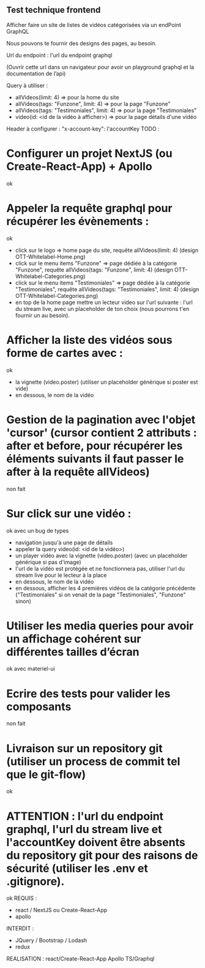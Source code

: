 ## Test technique frontend

Afficher faire un site de listes de vidéos catégorisées via un endPoint GraphQL

Nous pouvons te fournir des designs des pages, au besoin.

Url du endpoint : l'url du endpoint graphql

(Ouvrir cette url dans un navigateur pour avoir un playground graphql et la documentation de l’api)

Query à utiliser :

- allVideos(limit: 4) => pour la home du site
- allVideos(tags: "Funzone", limit: 4) => pour la page "Funzone"
- allVideos(tags: "Testimoniales", limit: 4) => pour la page "Testimoniales"
- video(id: <id de la vidéo à afficher>) => pour la page détails d'une vidéo

Header à configurer : "x-account-key": l'accountKey
TODO :

# Configurer un projet NextJS (ou Create-React-App) + Apollo   
ok
# Appeler la requête graphql pour récupérer les évènements : 
ok
- click sur le logo => home page du site, requête allVideos(limit: 4) (design OTT-Whitelabel-Home.png)
- click sur le menu items "Funzone" => page dédiée à la catégorie "Funzone", requête allVideos(tags: "Funzone", limit: 4) (design OTT-Whitelabel-Categories.png)
- click sur le menu items "Testimoniales" => page dédiée à la catégorie "Testimoniales", requête allVideos(tags: "Testimoniales", limit: 4) (design OTT-Whitelabel-Categories.png)
- en top de la home page mettre un lecteur video sur l'url suivante : l'url du stream live, avec un placeholder de ton choix (nous pourrons t'en fournir un au besoin).

# Afficher la liste des vidéos sous forme de cartes avec : 
ok
- la vignette (video.poster) (utiliser un placeholder générique si poster est vide)
- en dessous, le nom de la vidéo

# Gestion de la pagination avec l'objet 'cursor' (cursor contient 2 attributs : after et before, pour récupérer les éléments suivants il faut passer le after à la requête allVideos)
non fait
# Sur click sur une vidéo :
ok avec un bug de types
- navigation jusqu'à une page de détails
- appeler la query video(id: <id de la vidéo>)
- un player vidéo avec la vignette (video.poster) (avec un placeholder générique si pas d'image)
- l'url de la vidéo est protégée et ne fonctionnera pas, utiliser l'url du stream live pour le lecteur à la place
- en dessous, le nom de la vidéo
- en dessous, afficher les 4 premières vidéos de la catégorie précédente ("Testimoniales" si on venait de la page "Testimoniales", "Funzone" sinon)

# Utiliser les media queries pour avoir un affichage cohérent sur différentes tailles d’écran
ok avec materiel-ui
# Ecrire des tests pour valider les composants
non fait
# Livraison sur un repository git (utiliser un process de commit tel que le git-flow)
ok
# ATTENTION : l'url du endpoint graphql, l'url du stream live et l'accountKey doivent être absents du repository git pour des raisons de sécurité (utiliser les .env et .gitignore).
ok
REQUIS :

- react / NextJS ou Create-React-App
- apollo

INTERDIT :

- JQuery / Bootstrap / Lodash
- redux

REALISATION :
react/Create-React-App
Apollo
TS/Graphql

<!-- export interface ApolloProviderProps<TCache> {
client: ApolloClient<TCache> | DefaultClient<TCache>; -->
